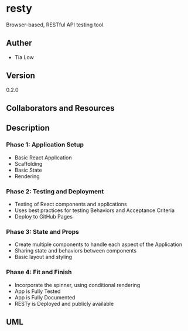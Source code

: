 # resty
Browser-based, RESTful API testing tool.

## Auther
- Tia Low

## Version
0.2.0

## Collaborators and Resources


## Description
### **Phase 1: Application Setup**
- Basic React Application
- Scaffolding
- Basic State
- Rendering

### **Phase 2: Testing and Deployment**
- Testing of React components and applications
- Uses best practices for testing Behaviors and Acceptance Criteria
- Deploy to GitHub Pages

### **Phase 3: State and Props**
- Create multiple components to handle each aspect of the Application
- Sharing state and behaviors between components
- Basic layout and styling

### **Phase 4: Fit and Finish**
- Incorporate the spinner, using conditional rendering
- App is Fully Tested
- App is Fully Documented
- RESTy is Deployed and publicly available

## UML
